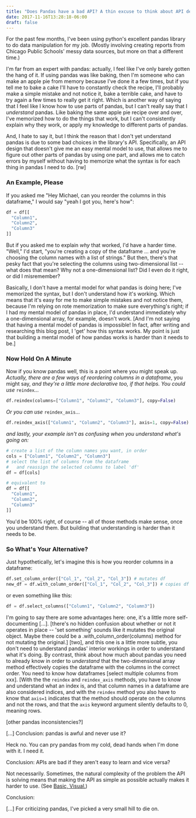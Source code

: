 ```yaml
---
title: "Does Pandas have a bad API? A thin excuse to think about API design"
date: 2017-11-16T13:28:18-06:00
draft: false
---
```

For the past few months, I've been using python's excellent pandas library to do data manipulation for my job. (Mostly involving creating reports from Chicago Public Schools' messy data sources, but more on that a different time.) 

I'm far from an expert with pandas: actually, I feel like I've only barely gotten the hang of it. If using pandas was like baking, then I'm someone who can make an apple pie from memory because I've done it a few times, but if you tell me to bake a cake I'll have to constantly check the recipe, I'll probably make a simple mistake and not notice it, bake a terrible cake, and have to try again a few times to really get it right. Which is another way of saying that I feel like I know how to use parts of pandas, but I can't really say that I *understand* pandas. Like baking the same apple pie recipe over and over, I've memorized how to do the things that work, but I can't consistently explain why they work, or apply my knowledge to different parts of pandas. 

And, I hate to say it, but I think the reason that I don't yet understand pandas is due to some bad choices in the library's API. Specifically, an API design that doesn't give me an easy mental model to use, that allows me to figure out other parts of pandas by using one part, and allows me to catch errors by myself without having to memorize what the syntax is for each thing in pandas I need to do. [rw]

### An Example, Please

If you asked me "Hey Michael, can you reorder the columns in this dataframe," I would say "yeah I got you, here's how":
```python
df = df[[
  "Column1",
  "Column2",
  "Column3"
]]
```
But if you asked me to explain *why* that worked, I'd have a harder time. "Well," I'd start, "you're creating a copy of the dataframe ... and you're choosing the column names with a list of strings." But then, there's that pesky fact that you're selecting the columns using two-dimensional list -- what does that mean? Why not a one-dimensional list? Did I even do it right, or did I misremember?

Basically, I don't have a mental model for what pandas is doing here; I've memorized the syntax, but I don't understand how it's working. Which means that it's easy for me to make simple mistakes and not notice them, because I'm relying on rote memorization to make sure everything's right; if I had my mental model of pandas in place, I'd understand immediately why a one-dimensional array, for example, doesn't work. [And I'm not saying that having a mental model of pandas is impossible! In fact, after writing and researching this blog post, I 'get' how this syntax works. My point is just that building a mental model of how pandas works is harder than it needs to be.]

### Now Hold On A Minute

Now if you know pandas well, this is a point where you might speak up. *Actually, there are a few ways of reordering columns in a dataframe*, you might say, *and they're a little more declarative too, if that helps. You could use* ```reindex```*...*
```python
df.reindex(columns=["Column1", "Column2", "Column3"], copy=False)
```
*Or you can use* ```reindex_axis```*...*
```python
df.reindex_axis(["Column1", "Column2", "Column3"], axis=1, copy=False)
```
*and lastly, your example isn't as confusing when you understand what's going on:*
```python 
# create a list of the column names you want, in order
cols = ["Column1", "Column2", "Column3"]
# select the list of columns from the dataframe 
#   and reassign the selected columns to label 'df'
df = df[cols] 

# equivalent to
df = df[[
  "Column1",
  "Column2",
  "Column3"
]]
```

You'd be 100% right, of course -- all of those methods make sense, once you understand them. But building that understanding is harder than it needs to be.

### So What's Your Alternative?

Just hypothetically, let's imagine this is how you reorder columns in a dataframe:
```python
df.set_column_order(["Col_1", "Col_2", "Col_3"]) # mutates df
new_df = df.with_column_order(["Col_1", "Col_2", "Col_3"]) # copies df
```
or even something like this:
```python
df = df.select_columns(["Column1", "Column2", "Column3"])
```
I'm going to say there are some advantages here: one, it's a little more self-documenting [...]. [there's no hidden confusion about whether or not it operates in place -- 'set something' sounds like it mutates the original object. Maybe there could be a .with_column_order(columns) method for not mutating the original.] [two], and this one is a little more subtle, you don't need to understand pandas' interior workings in order to understand what it's doing. By contrast, think about how much about pandas you need to already know in order to *understand* that the two-dimensional array method effectively copies the dataframe with the columns in the correct order. You need to know how dataframes [select multiple columns from xxx]. [With the the ```reindex``` and ```reindex_axis``` methods, you have to know and understand what an index is, and that column names in a dataframe are also considered indices, and with the ```reindex``` method you also have to know that `axis=1` indicates that the method should operate on the columns and not the rows, and that the ```axis``` keyword argument silently defaults to 0, meaning rows.

[other pandas inconsistencies?]


[...]
Conclusion: pandas is awful and never use it?

Heck no. You can pry pandas from my cold, dead hands when I'm done with it. I need it.

Conclusion: APIs are bad if they aren't easy to learn and vice versa?

Not necessarily. Sometimes, the natural complexity of the problem the API is solving means that making the API as simple as possible actually makes it harder to use. (See [Basic, Visual.](link))

Conclusion: 

[...]
For criticizing pandas, I've picked a very small hill to die on.

